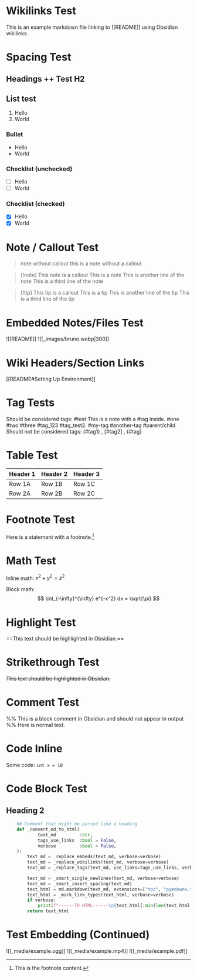 # Wikilinks Test
This is an example markdown file linking to [[README]] using Obsidian wikilinks.

# Spacing Test
## Headings ++ Test H2
## List test
1. Hello
2. World
### Bullet
- Hello
- World
### Checklist (unchecked)
- [ ] Hello
- [ ] World
### Checklist (checked)
- [x] Hello
- [x] World

# Note / Callout Test

> note without callout
> this is a note without a callout

> [!note] This note is a callout
> This is a note
> This is another line of the note
> This is a third line of the note

> [!tip] This tip is a callout
> This is a tip
> This is another line of the tip
> This is a third line of the tip

# Embedded Notes/Files Test
![[README]]
![[_images/bruno.webp|300]]

# Wiki Headers/Section Links
[[README#Setting Up Environment]]

# Tag Tests
Should be considered tags:
#test
This is a note with a #tag inside.
#one #two #three
#tag_123 #tag_test2.
#my-tag #another-tag
#parent/child
Should not be considered tags:
(#tag1) , [#tag2] , {#tag}

# Table Test

| Header 1 | Header 2 | Header 3 |
|----------|----------|----------|
| Row 1A   | Row 1B   | Row 1C   |
| Row 2A   | Row 2B   | Row 2C   |

# Footnote Test

Here is a statement with a footnote.[^1]

[^1]: This is the footnote content.

# Math Test

Inline math: $x^2 + y^2 = z^2$

Block math:
$$
\int_{-\infty}^{\infty} e^{-x^2} dx = \sqrt{\pi}
$$

# Highlight Test

==This text should be highlighted in Obsidian.==

# Strikethrough Test

~~This text should be highlighted in Obsidian.~~

# Comment Test

%% This is a block comment in Obsidian and should not appear in output %%
Here is normal text.

# Code Inline
Some code: `int x = 10`

# Code Block Test
## Heading 2
~~~python
    ## Comment that might be parsed like a heading
    def _convert_md_to_html(
            text_md         :str,
            tags_use_links  :bool = False,
            verbose         :bool = False,
    ):
        text_md = _replace_embeds(text_md, verbose=verbose)
        text_md = _replace_wikilinks(text_md, verbose=verbose)
        text_md = _replace_tags(text_md, use_links=tags_use_links, verbose=verbose)

        text_md = _smart_single_newlines(text_md, verbose=verbose)
        text_md = _smart_insert_spacing(text_md)
        text_html = md.markdown(text_md, extensions=["toc", "pymdownx.tasklist"])
        text_html = _mark_link_types(text_html, verbose=verbose)
        if verbose:
            print(f"------TO HTML------\n{text_html[:min(len(text_html), PREVIEW_LENGTH)]}{"..." if len(text_html) > PREVIEW_LENGTH else ""}\n-----END OF HTML-----")
        return text_html
~~~

# Test Embedding (Continued)
![[_media/example.ogg]]
![[_media/example.mp4]]
![[_media/example.pdf]]
